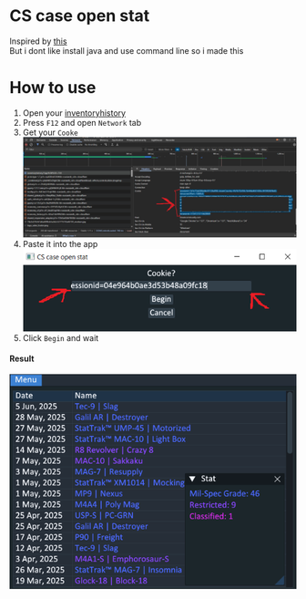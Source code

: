 # CS case open stat

Inspired by [this](https://github.com/cantryDev/CSGOCaseStatsViewerV2)\
But i dont like install java and use command line so i made this

# How to use 

1) Open your [inventoryhistory](https://steamcommunity.com/my/inventoryhistory) 
2) Press `F12` and open `Network` tab
3) Get your `Cooke`
![image](pics/cookie.png)
4) Paste it into the app \
![image](pics/paste.png)
5) Click `Begin` and wait


#### Result
![image](pics/result.png)

